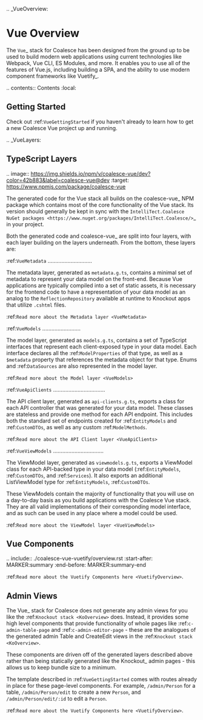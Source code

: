 
.. _VueOverview:

Vue Overview
============

The `Vue`_ stack for Coalesce has been designed from the ground up to be used to build modern web applications using current technologies like Webpack, Vue CLI, ES Modules, and more. It enables you to use all of the features of Vue.js, including building a SPA, and the ability to use modern component frameworks like Vuetify_. 

.. contents:: Contents
    :local:

Getting Started
---------------

Check out :ref:`VueGettingStarted` if you haven't already to learn how to get a new Coalesce Vue project up and running.

.. _VueLayers:

TypeScript Layers
-----------------

.. image:: https://img.shields.io/npm/v/coalesce-vue/dev?color=42b883&label=coalesce-vue@dev
   :target: https://www.npmjs.com/package/coalesce-vue


The generated code for the Vue stack all builds on the coalesce-vue_ NPM package which contains most of the core functionality of the Vue stack.  Its version should generally be kept in sync with the `IntelliTect.Coalesce NuGet packages <https://www.nuget.org/packages/IntelliTect.Coalesce/>`_ in your project.

Both the generated code and coalesce-vue_ are split into four layers, with each layer building on the layers underneath. From the bottom, these layers are:



:ref:`VueMetadata`
.............................

The metadata layer, generated as `metadata.g.ts`, contains a minimal set of metadata to represent your data model on the front-end. Because Vue applications are typically compiled into a set of static assets, it is necessary for the frontend code to have a representation of your data model as an analog to the `ReflectionRepository` available at runtime to Knockout apps that utilize `.cshtml` files.

:ref:`Read more about the Metadata layer <VueMetadata>`




:ref:`VueModels`
.........................

The model layer, generated as `models.g.ts`, contains a set of TypeScript interfaces that represent each client-exposed type in your data model. Each interface declares all the :ref:`ModelProperties` of that type, as well as a `$metadata` property that references the metadata object for that type. Enums and :ref:`DataSources` are also represented in the model layer.

:ref:`Read more about the Model layer <VueModels>`



:ref:`VueApiClients`
..................................

The API client layer, generated as `api-clients.g.ts`, exports a class for each API controller that was generated for your data model. These classes are stateless and provide one method for each API endpoint. This includes both the standard set of endpoints created for :ref:`EntityModels` and :ref:`CustomDTOs`, as well as any custom :ref:`ModelMethods`.

:ref:`Read more about the API Client layer <VueApiClients>`



:ref:`VueViewModels`
.................................

The ViewModel layer, generated as `viewmodels.g.ts`, exports a ViewModel class for each API-backed type in your data model (:ref:`EntityModels`, :ref:`CustomDTOs`, and :ref:`Services`). It also exports an additional ListViewModel type for :ref:`EntityModels`, :ref:`CustomDTOs`.

These ViewModels contain the majority of functionality that you will use on a day-to-day basis as you build applications with the Coalesce Vue stack. They are all valid implementations of their corresponding model interface, and as such can be used in any place where a model could be used.

:ref:`Read more about the ViewModel layer <VueViewModels>`


Vue Components
--------------

.. include:: ./coalesce-vue-vuetify/overview.rst
   :start-after: MARKER:summary
   :end-before: MARKER:summary-end

:ref:`Read more about the Vuetify Components here <VuetifyOverview>`.

Admin Views
-----------

The Vue_ stack for Coalesce does not generate any admin views for you like the :ref:`Knockout stack <KoOverview>` does. Instead, it provides some high level components that provide functionality of whole pages like :ref:`c-admin-table-page` and :ref:`c-admin-editor-page` - these are the analogues of the generated admin Table and CreateEdit views in the :ref:`Knockout stack <KoOverview>`. 

These components are driven off of the generated layers described above rather than being statically generated like the Knockout_ admin pages - this allows us to keep bundle size to a minimum.

The template described in :ref:`VueGettingStarted` comes with routes already in place for these page-level components. For example, ``/admin/Person`` for a table, ``/admin/Person/edit`` to create a new ``Person``, and ``/admin/Person/edit/:id`` to edit a ``Person``.

:ref:`Read more about the Vuetify Components here <VuetifyOverview>`.
